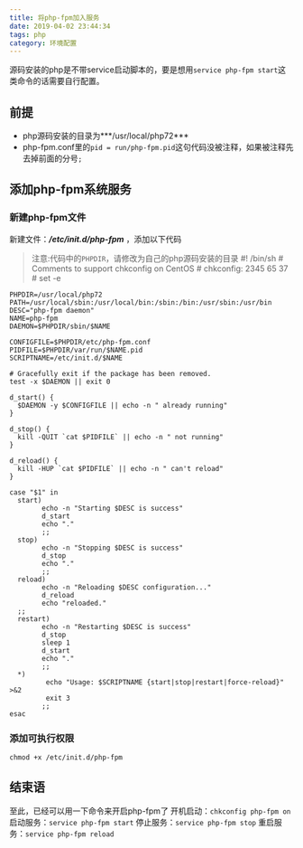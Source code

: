 ```yaml
---
title: 将php-fpm加入服务
date: 2019-04-02 23:44:34
tags: php
category: 环境配置
---
```


源码安装的php是不带service启动脚本的，要是想用`service php-fpm start`这类命令的话需要自行配置。

## 前提
 - php源码安装的目录为***/usr/local/php72***
 - php-fpm.conf里的`pid = run/php-fpm.pid`这句代码没被注释，如果被注释先去掉前面的分号`;`
<!-- more -->

## 添加php-fpm系统服务

### 新建php-fpm文件

新建文件：***/etc/init.d/php-fpm*** ，添加以下代码
>注意:代码中的`PHPDIR`，请修改为自己的php源码安装的目录
    #! /bin/sh
    # Comments to support chkconfig on CentOS
    # chkconfig: 2345 65 37
    #
    set -e
    
    PHPDIR=/usr/local/php72
    PATH=/usr/local/sbin:/usr/local/bin:/sbin:/bin:/usr/sbin:/usr/bin
    DESC="php-fpm daemon"
    NAME=php-fpm
    DAEMON=$PHPDIR/sbin/$NAME
     
    CONFIGFILE=$PHPDIR/etc/php-fpm.conf
    PIDFILE=$PHPDIR/var/run/$NAME.pid
    SCRIPTNAME=/etc/init.d/$NAME
     
    # Gracefully exit if the package has been removed.
    test -x $DAEMON || exit 0
     
    d_start() {
      $DAEMON -y $CONFIGFILE || echo -n " already running"
    }
     
    d_stop() {
      kill -QUIT `cat $PIDFILE` || echo -n " not running"
    }
     
    d_reload() {
      kill -HUP `cat $PIDFILE` || echo -n " can't reload"
    }
     
    case "$1" in
      start)
            echo -n "Starting $DESC is success"
            d_start
            echo "."
            ;;
      stop)
            echo -n "Stopping $DESC is success"
            d_stop
            echo "."
            ;;
      reload)
            echo -n "Reloading $DESC configuration..."
            d_reload
            echo "reloaded."
      ;;
      restart)
            echo -n "Restarting $DESC is success"
            d_stop
            sleep 1
            d_start
            echo "."
            ;;
      *)
             echo "Usage: $SCRIPTNAME {start|stop|restart|force-reload}" >&2
             exit 3
            ;;
    esac

### 添加可执行权限
`chmod +x /etc/init.d/php-fpm`

## 结束语
至此，已经可以用一下命令来开启php-fpm了
开机启动：`chkconfig php-fpm on`
启动服务：`service php-fpm start`
停止服务：`service php-fpm stop`
重启服务：`service php-fpm reload`


